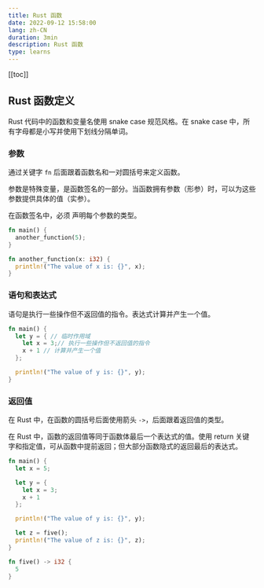 ```yaml
---
title: Rust 函数
date: 2022-09-12 15:58:00
lang: zh-CN
duration: 3min
description: Rust 函数
type: learns
---
```


[[toc]]

## Rust 函数定义

Rust 代码中的函数和变量名使用 snake case 规范风格。在 snake case 中，所有字母都是小写并使用下划线分隔单词。

### 参数

通过关键字 `fn` 后面跟着函数名和一对圆括号来定义函数。

参数是特殊变量，是函数签名的一部分。当函数拥有参数（形参）时，可以为这些参数提供具体的值（实参）。

在函数签名中，必须 声明每个参数的类型。

```rust
fn main() {
  another_function(5);
}

fn another_function(x: i32) {
  println!("The value of x is: {}", x);
}
```
### 语句和表达式

语句是执行一些操作但不返回值的指令。表达式计算并产生一个值。

```rust
fn main() {
  let y = { // 临时作用域
    let x = 3;// 执行一些操作但不返回值的指令
    x + 1 // 计算并产生一个值
  };

  println!("The value of y is: {}", y);
}
```

### 返回值

在 Rust 中，在函数的圆括号后面使用箭头 `->`，后面跟着返回值的类型。

在 Rust 中，函数的返回值等同于函数体最后一个表达式的值。使用 return 关键字和指定值，可从函数中提前返回；但大部分函数隐式的返回最后的表达式。

```rust
fn main() {
  let x = 5;

  let y = {
    let x = 3;
    x + 1
  };

  println!("The value of y is: {}", y);

  let z = five();
  println!("The value of z is: {}", z);
}

fn five() -> i32 {
  5
}
```
